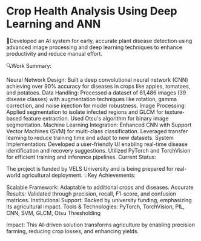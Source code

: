 # Crop Health Analysis Using Deep Learning and ANN

🚀Developed an AI system for early, accurate plant disease detection using advanced image processing and deep learning techniques to enhance productivity and reduce manual effort.

🔍Work Summary:

Neural Network Design: Built a deep convolutional neural network (CNN) achieving over 90% accuracy for diseases in crops like apples, tomatoes, and potatoes.
Data Handling: Processed a dataset of 61,486 images (39 disease classes) with augmentation techniques like rotation, gamma correction, and noise injection for model robustness.
Image Processing:
Applied segmentation to isolate infected regions and GLCM for texture-based feature extraction.
Used Otsu's algorithm for binary image segmentation.
Machine Learning Integration:
Enhanced CNN with Support Vector Machines (SVM) for multi-class classification.
Leveraged transfer learning to reduce training time and adapt to new datasets.
System Implementation:
Developed a user-friendly UI enabling real-time disease identification and recovery suggestions.
Utilized PyTorch and TorchVision for efficient training and inference pipelines.
Current Status:

The project is funded by VELS University and is being prepared for real-world agricultural deployment.
💡Key Achievements:

Scalable Framework: Adaptable to additional crops and diseases.
Accurate Results: Validated through precision, recall, F1-score, and confusion matrices.
Institutional Support: Backed by university funding, emphasizing its agricultural impact.
Tools & Technologies: PyTorch, TorchVision, PIL, CNN, SVM, GLCM, Otsu Thresholding

Impact:
This AI-driven solution transforms agriculture by enabling precision farming, reducing crop losses, and enhancing yields.
